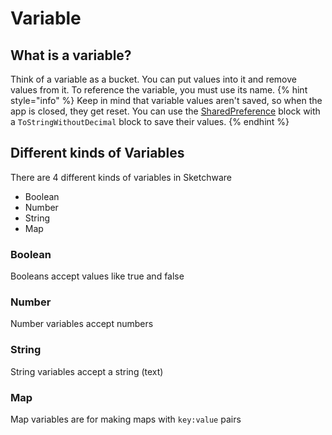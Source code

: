# Variable

## What is a variable?
Think of a variable as a bucket. You can put values into it and remove values from it. To reference the variable, you must use its name.
{% hint style="info" %}
Keep in mind that variable values aren't saved, so when the app is closed, they get reset. You can use the [SharedPreference](https://wiki.sketchub.in/components/sharedpreference) block with a `ToStringWithoutDecimal` block to save their values.
{% endhint %}

## Different kinds of Variables
There are 4 different kinds of variables in Sketchware
- Boolean
- Number
- String
- Map

### Boolean
Booleans accept values like true and false

### Number
Number variables accept numbers

### String
String variables accept a string (text)

### Map
Map variables are for making maps with `key:value` pairs
